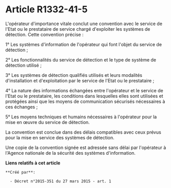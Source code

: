 # Article R1332-41-5

L'opérateur d'importance vitale conclut une convention avec le service de l'Etat ou le prestataire de service chargé
d'exploiter les systèmes de détection. Cette convention précise : 

1° Les systèmes d'information de l'opérateur qui font l'objet du service de détection ; 

2° Les fonctionnalités du service de détection et le type de système de détection utilisé ; 

3° Les systèmes de détection qualifiés utilisés et leurs modalités d'installation et d'exploitation par le service de l'Etat
ou le prestataire ; 

4° La nature des informations échangées entre l'opérateur et le service de l'Etat ou le prestataire, les conditions dans
lesquelles elles sont utilisées et protégées ainsi que les moyens de communication sécurisés nécessaires à ces échanges ; 

5° Les moyens techniques et humains nécessaires à l'opérateur pour la mise en œuvre du service de détection. 

La convention est conclue dans des délais compatibles avec ceux prévus pour la mise en service des systèmes de détection. 

Une copie de la convention signée est adressée sans délai par l'opérateur à l'Agence nationale de la sécurité des systèmes
d'information.

**Liens relatifs à cet article**

	**Créé par**:

	  - Décret n°2015-351 du 27 mars 2015 - art. 1
